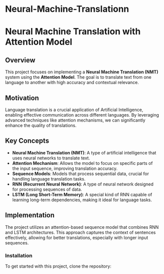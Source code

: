 # Neural-Machine-Translationn

# Neural Machine Translation with Attention Model

## Overview

This project focuses on implementing a **Neural Machine Translation (NMT)** system using the **Attention Model**. The goal is to translate text from one language to another with high accuracy and contextual relevance.

## Motivation

Language translation is a crucial application of Artificial Intelligence, enabling effective communication across different languages. By leveraging advanced techniques like attention mechanisms, we can significantly enhance the quality of translations.

## Key Concepts

- **Neural Machine Translation (NMT)**: A type of artificial intelligence that uses neural networks to translate text.
- **Attention Mechanism**: Allows the model to focus on specific parts of the input sequence, improving translation accuracy.
- **Sequence Models**: Models that process sequential data, crucial for handling language translation tasks.
- **RNN (Recurrent Neural Network)**: A type of neural network designed for processing sequences of data.
- **LSTM (Long Short-Term Memory)**: A special kind of RNN capable of learning long-term dependencies, making it ideal for language tasks.

## Implementation

The project utilizes an attention-based sequence model that combines RNN and LSTM architectures. This approach captures the context of sentences effectively, allowing for better translations, especially with longer input sequences.

### Installation

To get started with this project, clone the repository:

